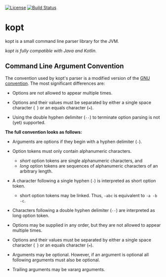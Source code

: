[![License](https://img.shields.io/badge/license-BSD-blue.svg)](https://github.com/TheMrMilchmann/kopt/blob/master/LICENSE.md)
[![Build Status](https://travis-ci.org/TheMrMilchmann/kopt.svg?branch=master)](https://travis-ci.org/TheMrMilchmann/kopt)

kopt
====

kopt is a small command line parser library for the JVM.

*kopt is fully compatible with Java and Kotlin.*

Command Line Argument Convention
--------------------------------

The convention used by kopt's parser is a modified version of the [GNU convention](https://www.gnu.org/prep/standards/html_node/Command_002dLine-Interfaces.html).
The most significant differences are:

* Options are not allowed to appear multiple times.

* Options and their values must be separated by either a single space character
  (` `) or an equals character (`=`).

* Using the double hyphen delimiter (`--`) to terminate option parsing is not
(yet) supported.

**The full convention looks as follows:**

* Arguments are options if they begin with a hyphen delimiter (`-`).

* Option tokens must only contain alphanumeric characters.
    * _short_ option tokens are single alphanumeric characters, and
    * _long_ option tokens are sequences of alphanumeric characters of an
      arbitrary length.

* A character following a single hyphen (`-`) is interpreted as short option
  token.
    * short option tokens may be linked. Thus, `-abc` is equivalent to
      `-a -b -c`.
    
* Characters following a double hyphen delimiter (`--`) are interpreted as long
  option token.
  
* Options may be supplied in any order, but they are not allowed to appear
  multiple times.
  
* Options and their values must be separated by either a single space character
  (` `) or an equals character (`=`).
  
* Arguments may be optional. However, if an argument is optional all following
  arguments must also be optional.
  
* Trailing arguments may be vararg arguments.